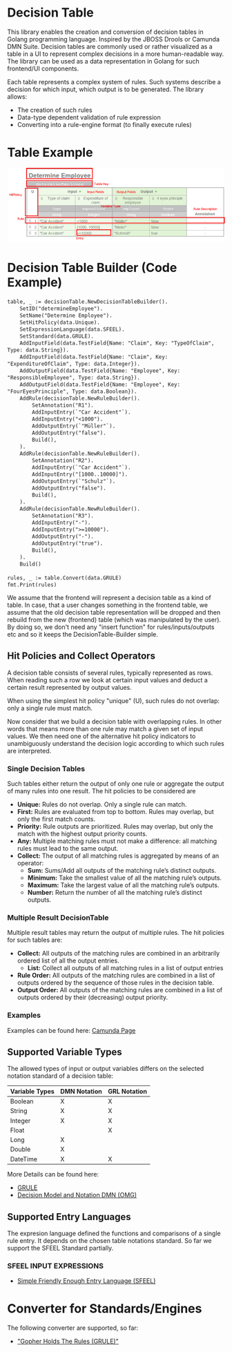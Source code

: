 # Decision Table 

This library enables the creation and conversion of decision tables in Golang programming language. Inspired by the JBOSS Drools or Camunda DMN Suite. 
Decision tables are commonly used or rather visualized as a table in a UI to represent complex decisions in a more human-readable way. The library can be used as a data representation in Golang for such frontend/UI components. 

Each table represents a complex system of rules. Such systems describe a decision for which input, which output is to be generated. 
The library allows:
* The creation of such rules
* Data-type dependent validation of rule expression
* Converting into a rule-engine format (to finally execute rules)


# Table Example
![Image of Decision Table](_img.png)

# Decision Table Builder (Code Example)
```
table, _ := decisionTable.NewDecisionTableBuilder().
    SetID("determineEmployee").
    SetName("Determine Employee").
    SetHitPolicy(data.Unique).
    SetExpressionLanguage(data.SFEEL).
    SetStandard(data.GRULE).
    AddInputField(data.TestField{Name: "Claim", Key: "TypeOfClaim", Type: data.String}).
    AddInputField(data.TestField{Name: "Claim", Key: "ExpenditureOfClaim", Type: data.Integer}).
    AddOutputField(data.TestField{Name: "Employee", Key: "ResponsibleEmployee", Type: data.String}).
    AddOutputField(data.TestField{Name: "Employee", Key: "FourEyesPrinciple", Type: data.Boolean}).
    AddRule(decisionTable.NewRuleBuilder().
        SetAnnotation("R1").
        AddInputEntry(`"Car Accident"`).
        AddInputEntry("<1000").
        AddOutputEntry(`"Müller"`).
        AddOutputEntry("false").
        Build(),
    ).
    AddRule(decisionTable.NewRuleBuilder().
        SetAnnotation("R2").
        AddInputEntry(`"Car Accident"`).
        AddInputEntry("[1000..10000]").
        AddOutputEntry(`"Schulz"`).
        AddOutputEntry("false").
        Build(),
    ).
    AddRule(decisionTable.NewRuleBuilder().
        SetAnnotation("R3").
        AddInputEntry("-").
        AddInputEntry(">=10000").
        AddOutputEntry("-").
        AddOutputEntry("true").
        Build(),
    ).
    Build()
    
rules, _ := table.Convert(data.GRULE)
fmt.Print(rules)
```

We assume that the frontend will represent a decision table as a kind of table. In case, that a user changes something in the frontend table, we assume that the old decision table representation will be dropped and then rebuild from the new 
(frontend) table (which was manipulated by the user). By doing so, we don't need any "insert function" for rules/inputs/outputs etc and so it keeps the DecisionTable-Builder simple. 

## Hit Policies and Collect Operators
A decision table consists of several rules, typically represented as rows. When reading such a row we look at certain input values and deduct a certain result represented by output values. 

When using the simplest hit policy "unique" (U), such rules do not overlap: only a single rule must match. 

Now consider that we build a decision table with overlapping rules. In other words that means more than one rule may match a given set of input values. We then need one of the alternative hit policy indicators to unambiguously understand the decision logic according to which such rules are interpreted.

### Single Decision Tables 
Such tables either return the output of only one rule or aggregate the output of many rules into one result. The hit policies to be considered are
* **Unique:** Rules do not overlap. Only a single rule can match.
* **First:** Rules are evaluated from top to bottom. Rules may overlap, but only the first match counts.
* **Priority:** Rule outputs are prioritized. Rules may overlap, but only the match with the highest output priority counts.
* **Any:** Multiple matching rules must not make a difference: all matching rules must lead to the same output.
* **Collect:** The output of all matching rules is aggregated by means of an operator:
    * **Sum:** Sums/Add all outputs of the matching rule’s distinct outputs.
    * **Minimum:** Take the smallest value of all the matching rule’s outputs.
    * **Maximum:** Take the largest value of all the matching rule’s outputs.
    * **Number:** Return the number of all the matching rule’s distinct outputs. 

### Multiple Result DecisionTable
Multiple result tables may return the output of multiple rules. The hit policies for such tables are:

* **Collect:** All outputs of the matching rules are combined in an arbitrarily ordered list of all the output entries.
  * **List:** Collect all outputs of all matching rules in a list of output entries
* **Rule Order:** All outputs of the matching rules are combined in a list of outputs ordered by the sequence of those rules in the decision table.
* **Output Order:** All outputs of the matching rules are combined in a list of outputs ordered by their (decreasing) output priority.

### Examples
Examples can be found here: [Camunda Page](https://camunda.com/best-practices/choosing-the-dmn-hit-policy/#_knowing_the_dmn_hit_policy_strong_basics_strong)

## Supported Variable Types
The allowed types of input or output variables differs on the selected notation standard of a decision table:

Variable Types | DMN Notation | GRL Notation
------------ | ---------------|--------------
Boolean|X|X
String|X|X
Integer|X|X
Float||X   
Long|X|    
Double|X|  
DateTime|X|X    

More Details can be found here:
* [GRULE](http://hyperjumptech.viewdocs.io/grule-rule-engine/GRL_en/)
* [Decision Model and Notation DMN (OMG)](https://www.omg.org/spec/DMN/1.2/PDF)

## Supported Entry Languages
The expresion language defined the functions and comparisons of a single rule entry. It depends on the chosen table notations standard.
So far we support the SFEEL Standard partially. 
### SFEEL INPUT EXPRESSIONS
* [Simple Friendly Enough Entry Language (SFEEL)](https://docs.camunda.org/manual/7.4/reference/dmn11/feel/language-elements/)

# Converter for Standards/Engines
The following converter are supported, so far:
* ["Gopher Holds The Rules (GRULE)"](http://hyperjumptech.viewdocs.io/grule-rule-engine/GRL_en/)

